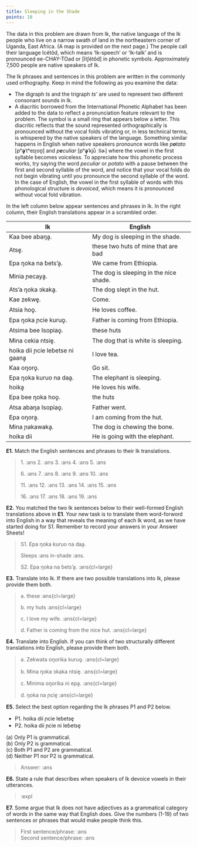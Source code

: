 ```yaml
---
title: Sleeping in the Shade 
points: 10
---
```


The data in this problem are drawn from Ik, the native language of the Ik people who live on a narrow swath of land in the northeastern corner of Uganda, East Africa. (A map is provided on the next page.) The people call their language Icétôd, which means ‘Ik-speech’ or ‘Ik-talk’ and is pronounced ee-CHAY-TOad or [ītʃétôd] in phonetic symbols. Approximately 7,500 people are native speakers of Ik.

The Ik phrases and sentences in this problem are written in the commonly used orthography. Keep in mind
the following as you examine the data:
- The digraph *ts* and the trigraph *ts’* are used to represent two different consonant sounds in Ik.
- A diacritic borrowed from the International Phonetic Alphabet has been added to the data to reflect a
pronunciation feature relevant to the problem. The symbol is a small ring that appears below a letter.
This diacritic reflects that the sound represented orthographically is pronounced without the vocal folds
vibrating or, in less technical terms, is whispered by the native speakers of the language. Something
similar happens in English when native speakers pronounce words like *p**o**tato* [pʰ**ə̥**ˈtʰeɪɾ̯oʊ̯] and *p**e**culiar*
[pʰ**ə̥**ˈkjů ːliɚ] where the vowel in the first syllable becomes voiceless. To appreciate how this phonetic
process works, try saying the word *peculiar* or *potato* with a pause between the first and second syllable
of the word, and notice that your vocal folds do not begin vibrating until you pronounce the second
syllable of the word. In the case of English, the vowel in the first syllable of words with this phonological
structure is *devoiced*, which means it is pronounced without vocal fold vibration.

In the left column below appear sentences and phrases in Ik. In the right column, their English translations
appear in a scrambled order.

| Ik | English |
| - | - |
| Ƙaa bee abaŋḁ. | My dog is sleeping in the shade. |
| Atse̥. | these two huts of mine that are bad |
| Epa ŋoka na ɓets’ḁ. | We came from Ethiopia. |
| Minia ɲecayḁ. | The dog is sleeping in the nice shade. |
| Ats’a ŋoka ɔkakḁ. | The dog slept in the hut. |
| Ƙae zeƙwe̥. | Come. |
| Atsia hoo̥. | He loves coffee. |
| Epa ŋoka ɲcie kuruo̥. | Father is coming from Ethiopia. |
| Atsima bee Isopiao̥. | these huts |
| Mina cekia ntsie̥. | The dog that is white is sleeping. |
| hoika dii ɲcie leɓetse ni gaanḁ | I love tea. |
| Ƙaa oŋoro̥. | Go sit. |
| Epa ŋoka kuruo na daḁ. | The elephant is sleeping. |
| hoikḁ | He loves his wife. |
| Epa bee ŋoka hoo̥. | the huts |
| Atsa abaŋa Isopiao̥. | Father went. |
| Epa oŋorḁ. | I am coming from the hut. |
| Mina ɲakawakḁ. | The dog is chewing the bone. |
| hoika dii | He is going with the elephant. |

**E1.** Match the English sentences and phrases to their Ik translations.

> 1\. :ans
> 2\. :ans
> 3\. :ans
> 4\. :ans
> 5\. :ans
>
> 6\. :ans
> 7\. :ans
> 8\. :ans
> 9\. :ans
> 10\. :ans
>
> 11\. :ans
> 12\. :ans
> 13\. :ans
> 14\. :ans
> 15\. :ans
>
> 16\. :ans
> 17\. :ans
> 18\. :ans
> 19\. :ans


**E2.** You matched the two Ik sentences below to their well-formed English
translations above in **E1**. Your new task is to translate them word-forword into English in a way that reveals the meaning of each Ik word, as
we have started doing for S1. Remember to record your answers in your
Answer Sheets!

> S1. Epa ŋoka kuruo na daḁ. 
>
> Sleeps :ans in-shade :ans.
>
> S2. Epa ŋoka na ɓets’ḁ. :ans{cl=large}

**E3.** Translate into Ik. If there are two possible translations into Ik, please
provide them both.

> a. these :ans{cl=large}
>
> b. my huts :ans{cl=large}
>
> c. I love my wife. :ans{cl=large}
>
> d. Father is coming from the nice hut. :ans{cl=large}


**E4.** Translate into English. If you can think of two structurally different translations into English, please
provide them both.

> a. Zeƙwata oŋorika kuruo̥. :ans{cl=large}
>
> b. Mina ŋoka ɔkaka ntsie̥. :ans{cl=large}
>
> c. Minima oŋorika ni epḁ. :ans{cl=large}
>
> d. ŋoka na ɲcie̥ :ans{cl=large}


**E5.** Select the best option regarding the Ik phrases P1 and P2 below.

- P1. hoika dii ɲcie leɓetse̥
- P2. hoika dii ɲcie ni leɓetse̥

(a) Only P1 is grammatical. <br>
(b) Only P2 is grammatical. <br>
(c) Both P1 and P2 are grammatical. <br>
(d) Neither P1 nor P2 is grammatical. <br>

> Answer: :ans


**E6.** State a rule that describes when speakers of Ik devoice vowels in their utterances.

> :expl

**E7.** Some argue that Ik does not have adjectives as a grammatical category of words in the same way that
English does. Give the numbers (1-19) of two sentences or phrases that would make people think this.

> First sentence/phrase: :ans <br>
> Second sentence/phrase: :ans